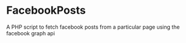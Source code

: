 # FacebookPosts
A PHP script to fetch facebook posts from a particular page using the facebook graph api
